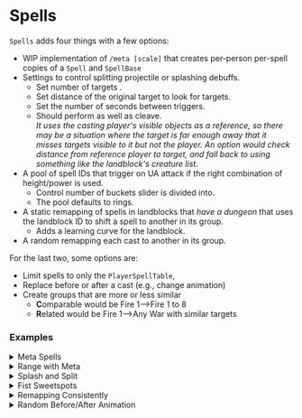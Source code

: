 ﻿# Spells

`Spells` adds four things with a few options:

- WIP implementation of `/meta [scale]` that creates per-person per-spell copies of a `Spell` and `SpellBase`
- Settings to control splitting projectile or splashing debuffs.
  - Set number of targets .
  - Set distance of the original target to look for targets.
  - Set the number of seconds between triggers.
  - Should perform as well as cleave.  
  *It uses the casting player's visible objects as a reference, so there may be a situation where the target is far enough away that it misses targets visible to it but not the player.  An  option would check distance from reference player to target, and fall back to using something like the landblock's creature list.*
- A pool of spell IDs that trigger on UA attack if the right combination of height/power is used.
  - Control number of buckets slider is divided into.
  - The pool defaults to rings.
- A static remapping of spells in landblocks that *have a dungeon* that uses the landblock ID to shift a spell to another in its group.
  - Adds a learning curve for the landblock.
- A random remapping each cast to another in its group.



For the last two, some options are:

* Limit spells to only the `PlayerSpellTable`, 
* Replace before or after a cast (e.g., change animation)  
* Create groups that are more or less similar
  * **C**omparable would be Fire 1-->Fire 1 to 8
  * **R**elated would be Fire 1-->Any War with similar targets
  
  
### Examples

<details><summary>Meta Spells</summary>
<video src="https://user-images.githubusercontent.com/83029060/202056553-bad9fd90-f169-40c6-802b-87f991f1eb67.mp4"></video>
</details>

<details><summary>Range with Meta</summary>
<video src="https://user-images.githubusercontent.com/83029060/202063827-95c79946-f71a-4721-bd8a-dd0250e5a18c.mp4"></video>
</details>

<details><summary>Splash and Split</summary>
<video src="https://user-images.githubusercontent.com/83029060/201587184-88a86dd8-eef2-4804-a494-e7920dba14e8.mp4"></video>
</details>

<details><summary>Fist Sweetspots</summary>
<video src="https://user-images.githubusercontent.com/83029060/200747153-65b42854-d1a8-4d57-a79f-7289b3eb30a4.mp4"></video>
</details>

<details><summary>Remapping Consistently</summary>
<video src="https://user-images.githubusercontent.com/83029060/200746579-5069413b-3620-43c6-a089-50e75050feaa.mp4"></video>
</details>

<details><summary>Random Before/After Animation</summary>
<video src="https://user-images.githubusercontent.com/83029060/200746717-b2f87fb0-e597-4f01-a3ba-e8777634a7a4.mp4"></video>
</details>
